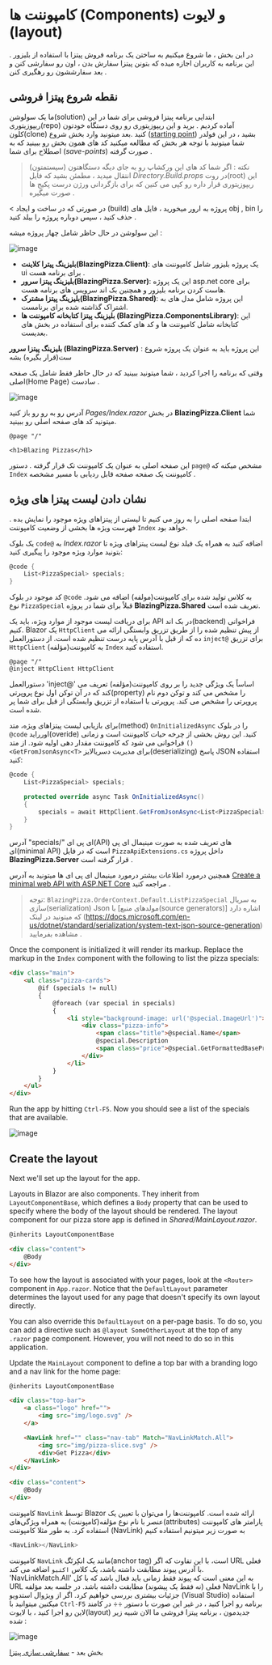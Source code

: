 # کامپوننت ها (Components) و لایوت (layout)  

در این بخش ، ما شروع میکنیم به ساختن یک برنامه فروش پیتزا با استفاده از بلیزور . این برنامه به کاربران اجازه میده که بتونن پیتزا سفارش بدن ، اون رو سفارشی کنن و بعد سفارششون رو رهگیری کنن .
## نقطه شروع پیتزا فروشی  

ما یک سولوشن(solution) ابتدایی برنامه پیتزا فروشی برای شما در این ریپوزیتوری(repo) آماده کردیم . برید و این ریپوزیتوری رو روی دستگاه خودتون کلون(clone) کنید .بعد میتونید وارد بخش شروع ([starting point](https://github.com/dotnet-presentations/blazor-workshop/tree/master/save-points/00-get-started)) بشید ، در این فولدر شما میتونید با توجه هر بخش که مطالعه میکنید کد های همون بخش رو ببینید که به اصطلاح برای شما (*save-points*) صورت گرفته .
> نکته : اگر شما کد های این ورکشاپ رو به جای دیگه دستگاهتون (سیستمتون) انتقال میدید ، مطمئن بشید که  فایل *Directory.Build.props* در روت(root) این ریپوزیتوری قرار داره رو کپی می کنین که برای بازگردانی ورژن درست پکیج ها صورت میگیره .
 
< در صورتی که در ساخت و ایجاد (build) پروژه به ارور میخورید ، فایل های obj , bin را حذف کنید ، سپس دوباره پروژه را بیلد کنید .

این سولوشن در حال حاظر شامل چهار پروژه میشه : 

![image](https://user-images.githubusercontent.com/1874516/77238114-e2072780-6b8a-11ea-8e44-de6d7910183e.png)


- **بلیزینگ پیترا کلاینت(BlazingPizza.Client)**: یک پروژه بلیزور شامل کامپوننت های ui برای برنامه هست . 
- **بلیزینگ پیتزا سرور(BlazingPizza.Server)**: این یک پروژه asp.net core برای هاست کردن برنامه بلیزور و همچنین بک اند سرویس های برنامه هست.
- **بلیزینگ پیتزا مشترک(BlazingPizza.Shared)**: این پروژه شامل مدل های به اشتراک گذاشته شده برای برنامست.
- **بلیزینگ پیتزا کتابخانه کامپوننت ها (BlazingPizza.ComponentsLibrary)**: این کتابخانه شامل کامپوننت ها و کد های کمک کننده برای استفاده در بخش های بعدیست.

 **بلیزینگ پیتزا سرور (BlazingPizza.Server)** : این پروژه باید به عنوان یک پروژه شروع ست(قرار بگیره) بشه


وقتی که برنامه را اجرا کردید ، شما میتونید ببینید که در حال حاظر فقط شامل یک صفحه اصلی(Home Page) سادست .

![image](https://user-images.githubusercontent.com/1874516/77238160-25fa2c80-6b8b-11ea-8145-e163a9f743fe.png)

آدرس رو به رو رو باز کنید *Pages/Index.razor* در بخش **BlazingPizza.Client** شما میتونید کد های صفحه اصلی رو ببینید.

```
@page "/"

<h1>Blazing Pizzas</h1>
```
این صفحه اصلی به عنوان یک کامپوننت تک قرار گرفته . دستور `page@` مشخص میکنه که `Index` کامپوننت یک صفحه صفحه قابل ردیابی با مسیر مشخصه .



## نشان دادن لیست پیتزا های ویژه

ابتدا صفحه اصلی را به روز می کنیم تا لیستی از پیتزاهای ویژه موجود را نمایش بده . فهرست ویژه‌ ها بخشی از وضعیت کامپوننت `Index` خواهد بود.

یک بلوک `code@` به *Index.razor* اضافه کنید به همراه یک فیلد نوع لیست پیتزاهای ویژه تا بتونید موارد ویژه موجود را پیگیری کنید:
```csharp
@code {
    List<PizzaSpecial> specials;
}
```

کد موجود در بلوک `@code` به کلاس تولید شده برای کامپوننت(مولفه) اضافه می شود. نوع `PizzaSpecial` قبلاً برای شما در پروژه **BlazingPizza.Shared** تعریف شده است.

برای دریافت لیست موجود از موارد ویژه، باید یک API در بک اند(backend) فراخوانی کنیم. Blazor یک `HttpClient` از پیش تنظیم شده را از طریق تزریق وابستگی ارائه می ده که از قبل با آدرس پایه درست تنظیم شده است. از دستورالعمل `inject@` برای تزریق `HttpClient` به کامپوننت(مؤلفه) `Index` استفاده کنید.
```
@page "/"
@inject HttpClient HttpClient
```

دستورالعمل 'inject@' اساساً یک ویژگی جدید را بر روی کامپوننت(مؤلفه) تعریف می کند که در آن توکن اول نوع پروپرتی(property) را مشخص می کند و توکن دوم نام پروپرتی را مشخص می کند. پروپرتی با استفاده از تزریق وابستگی از قبل برای شما پر شده است.

برای بازیابی لیست پیتزاهای ویژه، متد(method) `OnInitializedAsync` را در بلوک `@code` اورراید(overide) کنید. این روش بخشی از چرخه حیات کامپوننت است و زمانی فراخوانی می شود که کامپوننت مقدار دهی اولیه شود. از متد `()<GetFromJsonAsync<T>` برای مدیریت دسریالایز(deserializing) پاسخ JSON استفاده کنید:
```csharp
@code {
    List<PizzaSpecial> specials;

    protected override async Task OnInitializedAsync()
    {
        specials = await HttpClient.GetFromJsonAsync<List<PizzaSpecial>>("specials", BlazingPizza.OrderContext.Default.ListPizzaSpecial);
    }
}
```


آدرس "specials/" ای پی ای(API) های تعریف شده به صورت مینیمال ای پی ای(minimal API) است که در فایل `PizzaApiExtensions.cs` داخل پروژه **BlazingPizza.Server** قرار گرفته است .

همچنین درمورد اطلاعات بیشتر درمورد مینیمال ای پی ای ها میتونید به آدرس [Create a minimal web API with ASP.NET Core](https://docs.microsoft.com/en-us/aspnet/core/tutorials/min-web-api?view=aspnetcore-6.0) مراجعه کنید .


> توجه: `BlazingPizza.OrderContext.Default.ListPizzaSpecial` به سریال سازی(serialization) Json با [مولدهای منبع(source generators)] اشاره دارد که میتونید در لینک (https://docs.microsoft.com/en-us/dotnet/standard/serialization/system-text-json-source-generation) مشاهده بفرمایید .
 
Once the component is initialized it will render its markup. Replace the markup in the `Index` component with the following to list the pizza specials:


```html
<div class="main">
    <ul class="pizza-cards">
        @if (specials != null)
        {
            @foreach (var special in specials)
            {
                <li style="background-image: url('@special.ImageUrl')">
                    <div class="pizza-info">
                        <span class="title">@special.Name</span>
                        @special.Description
                        <span class="price">@special.GetFormattedBasePrice()</span>
                    </div>
                </li>
            }
        }
    </ul>
</div>
```

Run the app by hitting `Ctrl-F5`. Now you should see a list of the specials that are available.

![image](https://user-images.githubusercontent.com/1874516/77239386-6c558880-6b97-11ea-9a14-83933146ba68.png)


## Create the layout

Next we'll set up the layout for the app. 

Layouts in Blazor are also components. They inherit from `LayoutComponentBase`, which defines a `Body` property that can be used to specify where the body of the layout should be rendered. The layout component for our pizza store app is defined in *Shared/MainLayout.razor*.

```html
@inherits LayoutComponentBase

<div class="content">
    @Body
</div>
```

To see how the layout is associated with your pages, look at the `<Router>` component in `App.razor`. Notice that the `DefaultLayout` parameter determines the layout used for any page that doesn't specify its own layout directly.

You can also override this `DefaultLayout` on a per-page basis. To do so, you can add a directive such as `@layout SomeOtherLayout` at the top of any `.razor` page component. However, you will not need to do so in this application.

Update the `MainLayout` component to define a top bar with a branding logo and a nav link for the home page:

```html
@inherits LayoutComponentBase

<div class="top-bar">
    <a class="logo" href="">
        <img src="img/logo.svg" />
    </a>

    <NavLink href="" class="nav-tab" Match="NavLinkMatch.All">
        <img src="img/pizza-slice.svg" />
        <div>Get Pizza</div>
    </NavLink>
</div>

<div class="content">
    @Body
</div>
```

کامپوننت `NavLink` توسط Blazor ارائه شده است. کامپوننت‌ها را می‌توان با تعیین یک عنصر با نام نوع مؤلفه(کامپوننت) به همراه ویژگی‌های(attributes) پارامتر های کامپوننت استفاده کرد. به طور مثلا کامپوننت (NavLink) به صورت زیر میتونیم استفاده کنیم 
```csharp
<NavLink></NavLink>
```
کامپوننت `NavLink` مانند یک انکِرتَگ(anchor tag) است، با این تفاوت که اگر URL فعلی با آدرس پیوند مطابقت داشته باشد، یک کلاس `اکتیو` اضافه می کند. 'NavLinkMatch.All' به این معنی است که پیوند فقط زمانی باید فعال باشد که با کل URL فعلی (نه فقط یک پیشوند) مطابقت داشته باشد. در جلسه بعد مؤلفه NavLink را با جزئیات بیشتری بررسی خواهیم کرد.
اگر از ویژوال استدویو (Visual Studio) استفاده میکنین میتوانید با `Ctrl-F5` برنامه رو اجرا کنید ، در غیر این صورت با دستور ÷÷ در کامند لاین رو اجرا کنید ، با لایوت(layout) جدیدمون ، برنامه پیتزا فروشی ما الان شبیه زیر شده :

![image](https://user-images.githubusercontent.com/1874516/77239419-aa52ac80-6b97-11ea-84ae-f880db776f5c.png)


بخش بعد - [سفارشی سازی پیتزا](02-customize-a-pizza.md)
